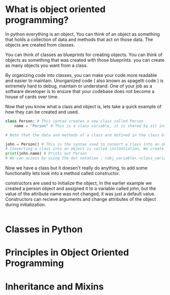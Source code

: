 # What is object oriented programming?

In python everything is an object, You can think of an object as something that holds a collection of data and methods that act on those data.
The objects are created from classes.

You can think of classes as blueprints for creating objects. You can think of objects as something that was created with those blueprints. you can create as many objects you want from a class.

By organizing code into classes, you can make your code more readable and easier to maintain. Unorganized code ( also known as spagetti code ) is extremely hard to debug, maintain or understand. One of your job as a software developer is to ensure that your codebase does not become a house of cards over time.

Now that you know what a class and object is, lets take a quick example of how they can be created and used.

```python
class Person: # This syntax creates a new class called Person
    name = "Person" # This is a class variable, it is shared by all instances of the class ( all objects )

# Note that the data and methods of a class are defined in the class block

john = Person() # This is the syntax used to convert a class into an objects
# Converting a class into an object is called instantiation, We create an instance of the class as an object
print(john.name) # Prints out Person
# We can access by using the dot notation : <obj_variable>.<class_variable>
```

Now we have a class but it doesen't really do anything, to add some functionality lets look into a method called constructor.

constructors are used to initialize the object, In the earlier example we created a person object and assigned it to a variable called john, but the value of the attribute name was not changed, it was just a default value. Constructors can recieve arguments and change attributes of the object during initialization.

```python

```

# Classes in Python

# Principles in Object Oriented Programming

# Inheritance and Mixins
